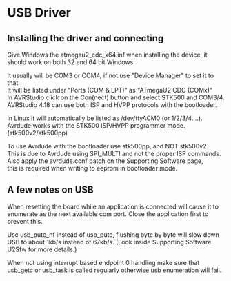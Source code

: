 # USB Driver  
## Installing the driver and connecting  
Give Windows the atmegau2\_cdc\_x64.inf when installing the device, it should work on both 32 and 64 bit Windows.  
  
It usually will be COM3 or COM4, if not use "Device Manager" to set it to that.  
It will be listed under "Ports (COM & LPT)" as "ATmegaU2 CDC (COMx)"  
In AVRStudio click on the Con(nect) button and select STK500 and COM3/4.  
AVRStudio 4.18 can use both ISP and HVPP protocols with the bootloader.  
  
In Linux it will automatically be listed as /dev/ttyACM0 (or 1/2/3/4....).  
Avrdude works with the STK500 ISP/HVPP programmer mode. (stk500v2/stk500pp)  
  
To use Avrdude with the bootloader use stk500pp, and NOT stk500v2.  
This is due to Avrdude using SPI\_MULTI and not the proper ISP commands.  
Also apply the avrdude.conf patch on the Supporting Software page,  
this is required when writing to eeprom in bootloader mode.  
  
## A few notes on USB  
When resetting the board while an application is connected will cause it to enumerate as the next available com port. Close the application first to prevent this.  
  
Use usb\_putc\_nf instead of usb\_putc, flushing byte by byte will slow down USB to about 1kb/s instead of 67kb/s. (Look inside Supporting Software U2Sfw for more details.)  
  
When not using interrupt based endpoint 0 handling make sure that usb\_getc or usb\_task is called regularly otherwise usb enumeration will fail.  
  
